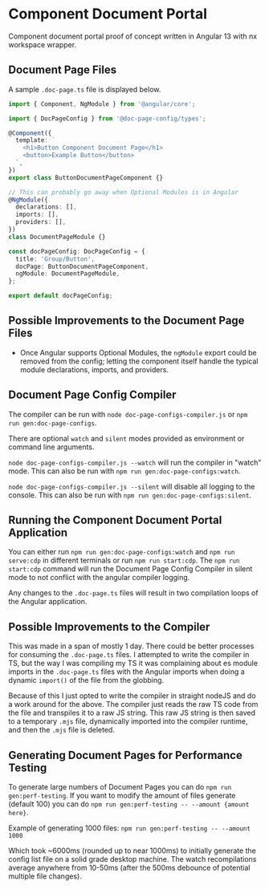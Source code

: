 # Component Document Portal

Component document portal proof of concept written in Angular 13 with nx workspace wrapper.

## Document Page Files

A sample `.doc-page.ts` file is displayed below.

```ts
import { Component, NgModule } from '@angular/core';

import { DocPageConfig } from '@doc-page-config/types';

@Component({
  template: `
    <h1>Button Component Document Page</h1>
    <button>Example Button</button>
  `,
})
export class ButtonDocumentPageComponent {}

// This can probably go away when Optional Modules is in Angular
@NgModule({
  declarations: [],
  imports: [],
  providers: [],
})
class DocumentPageModule {}

const docPageConfig: DocPageConfig = {
  title: 'Group/Button',
  docPage: ButtonDocumentPageComponent,
  ngModule: DocumentPageModule,
};

export default docPageConfig;
```

## Possible Improvements to the Document Page Files

- Once Angular supports Optional Modules, the `ngModule` export could be removed from the config; letting the component itself handle the typical module declarations, imports, and providers.

## Document Page Config Compiler

The compiler can be run with `node doc-page-configs-compiler.js` or `npm run gen:doc-page-configs`.

There are optional `watch` and `silent` modes provided as environment or command line arguments.

`node doc-page-configs-compiler.js --watch` will run the compiler in "watch" mode. This can also be run with `npm run gen:doc-page-configs:watch`.

`node doc-page-configs-compiler.js --silent` will disable all logging to the console. This can also be run with `npm run gen:doc-page-configs:silent`.

## Running the Component Document Portal Application

You can either run `npm run gen:doc-page-configs:watch` and `npm run serve:cdp` in different terminals or run `npm run start:cdp`. The `npm run start:cdp` command will run the Document Page Config Compiler in silent mode to not conflict with the angular compiler logging.

Any changes to the `.doc-page.ts` files will result in two compilation loops of the Angular application.

## Possible Improvements to the Compiler

This was made in a span of mostly 1 day. There could be better processes for consuming the `.doc-page.ts` files. I attempted to write the compiler in TS, but the way I was compiling my TS it was complaining about es module imports in the `.doc-page.ts` files with the Angular imports when doing a dynamic `import()` of the file from the globbing.

Because of this I just opted to write the compiler in straight nodeJS and do a work around for the above. The compiler just reads the raw TS code from the file and transpiles it to a raw JS string. This raw JS string is then saved to a temporary `.mjs` file, dynamically imported into the compiler runtime, and then the `.mjs` file is deleted.

## Generating Document Pages for Performance Testing

To generate large numbers of Document Pages you can do `npm run gen:perf-testing`. If you want to modify the amount of files generate (default 100) you can do `npm run gen:perf-testing -- --amount {amount here}`.

Example of generating 1000 files:
`npm run gen:perf-testing -- --amount 1000`

Which took ~6000ms (rounded up to near 1000ms) to initially generate the config list file on a solid grade desktop machine. The watch recompilations average anywhere from 10-50ms (after the 500ms debounce of potential multiple file changes).
